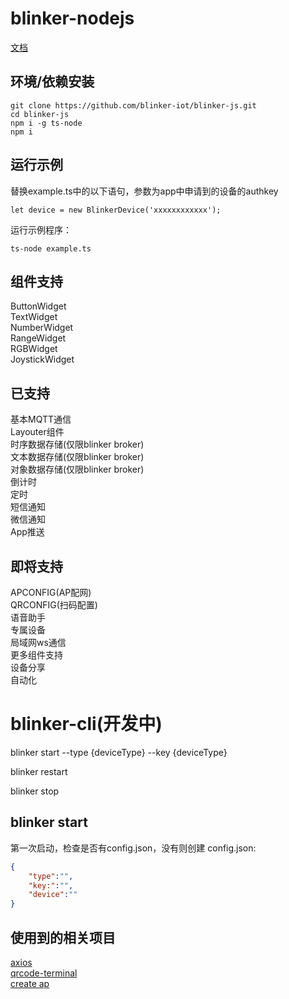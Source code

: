 # blinker-nodejs  
[文档](https://diandeng.tech/doc/javascript-support)  

## 环境/依赖安装  
```
git clone https://github.com/blinker-iot/blinker-js.git
cd blinker-js
npm i -g ts-node
npm i
```

## 运行示例  

替换example.ts中的以下语句，参数为app中申请到的设备的authkey  
```
let device = new BlinkerDevice('xxxxxxxxxxxx');
```
运行示例程序：  
```
ts-node example.ts
```

## 组件支持  
ButtonWidget  
TextWidget  
NumberWidget  
RangeWidget  
RGBWidget  
JoystickWidget  

## 已支持  
基本MQTT通信  
Layouter组件  
时序数据存储(仅限blinker broker)    
文本数据存储(仅限blinker broker)    
对象数据存储(仅限blinker broker)  
倒计时  
定时  
短信通知  
微信通知  
App推送  

## 即将支持  
APCONFIG(AP配网)  
QRCONFIG(扫码配置)  
语音助手  
专属设备  
局域网ws通信  
更多组件支持  
设备分享  
自动化  


# blinker-cli(开发中)  

blinker start --type {deviceType} --key {deviceType}  

blinker restart

blinker stop

## blinker start  

第一次启动，检查是否有config.json，没有则创建
config.json:

``` json
{
    "type":"",
    "key:":"",
    "device":""
}
```


## 使用到的相关项目  
[axios]()  
[qrcode-terminal]()  
[create ap](https://github.com/oblique/create_ap)  